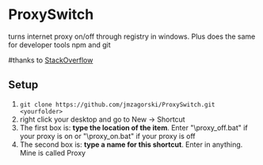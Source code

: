 # ProxySwitch
turns internet proxy on/off through registry in windows. Plus does the same for developer tools npm and git

#thanks to [StackOverflow](http://stackoverflow.com/questions/26708347/windows-desktop-widget-to-turn-proxy-on-and-off)

## Setup
1. `git clone https://github.com/jmzagorski/ProxySwitch.git <yourfolder>`
2. right click your desktop and go to New -> Shortcut
3. The first box is: **type the location of the item**. Enter "<yourfolder>\proxy_off.bat" if your proxy is on or "<anyfolder>\proxy_on.bat" if your proxy is off
4. The second box is: **type a name for this shortcut**. Enter in anything. Mine is called Proxy
